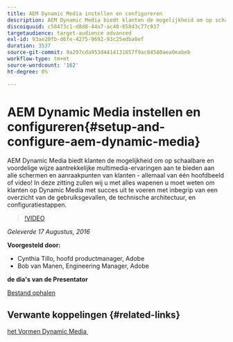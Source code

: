 ```yaml
---
title: AEM Dynamic Media instellen en configureren
description: AEM Dynamic Media biedt klanten de mogelijkheid om op schaalbare en voordelige wijze aantrekkelijke multimedia-ervaringen aan te bieden aan alle schermen en aanraakpunten van klanten - allemaal van één hoofdbeeld of video!  In deze zitting zullen wij u met alles wapenen u moet weten om klanten op Dynamic Media met succes uit te voeren met inbegrip van een overzicht van de gebruiksgevallen, de technische architectuur, en configuratiestappen.
discoiquuid: c58473c1-d8d8-44a7-ac40-65843c77c937
targetaudience: target-audience advanced
exl-id: 93ae20fb-d6fe-4275-9692-93c25edba0ef
duration: 3537
source-git-commit: 9a297cda953d4414131657f9ac84580aea0eabeb
workflow-type: tm+mt
source-wordcount: '162'
ht-degree: 0%

---
```


# AEM Dynamic Media instellen en configureren{#setup-and-configure-aem-dynamic-media}

AEM Dynamic Media biedt klanten de mogelijkheid om op schaalbare en voordelige wijze aantrekkelijke multimedia-ervaringen aan te bieden aan alle schermen en aanraakpunten van klanten - allemaal van één hoofdbeeld of video!  In deze zitting zullen wij u met alles wapenen u moet weten om klanten op Dynamic Media met succes uit te voeren met inbegrip van een overzicht van de gebruiksgevallen, de technische architectuur, en configuratiestappen.

>[!VIDEO](https://video.tv.adobe.com/v/19297/?quality=9)

*Geleverde 17 Augustus, 2016*

**Voorgesteld door:**

* Cynthia Tillo, hoofd productmanager, Adobe
* Bob van Manen, Engineering Manager, Adobe

**de dia&#39;s van de Presentator**

[Bestand ophalen](assets/aemgems-081716-dynamic-media-configuration.pdf)

## Verwante koppelingen {#related-links}

[&#x200B; het Vormen Dynamic Media &#x200B;](https://docs.adobe.com/docs/en/aem/6-2/administer/content/dynamic-media/config-dynamic.html)

<!--
[Get back to the Overview](https://helpx.adobe.com/nl/experience-manager/kt/eseminars/gems/aem-index.html)
-->
